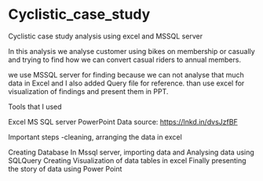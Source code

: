 # Cyclistic_case_study
Cyclistic case study analysis using excel and MSSQL server

In this analysis we analyse customer using bikes on membership or casually and trying to find how we can convert casual riders to annual members.

we use MSSQL server for finding because we can not analyse that much data in Excel and I also added Query file for reference.
than use excel for visualization of findings and present them in PPT.

Tools that I used

Excel
MS SQL server
PowerPoint
Data source: https://lnkd.in/dvsJzfBF

Important steps
-cleaning, arranging the data in excel

Creating Database In Mssql server, importing data and Analysing data using SQLQuery
Creating Visualization of data tables in excel
Finally presenting the story of data using Power Point
